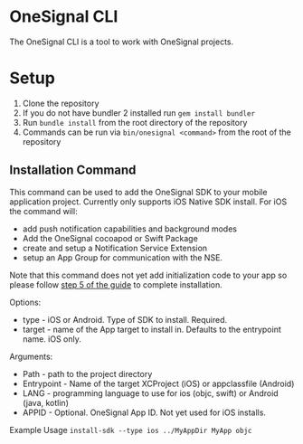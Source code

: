 # OneSignal CLI

The OneSignal CLI is a tool to work with OneSignal projects.

# Setup
1. Clone the repository
2. If you do not have bundler 2 installed run `gem install bundler`
3. Run `bundle install` from the root directory of the repository
4. Commands can be run via `bin/onesignal <command>` from the root of the repository

## Installation Command
This command can be used to add the OneSignal SDK to your mobile application project.
Currently only supports iOS Native SDK install.
For iOS the command will: 
* add push notification capabilities and background modes
* Add the OneSignal cocoapod or Swift Package
* create and setup a Notification Service Extension
* setup an App Group for communication with the NSE.

Note that this command does not yet add initialization code to your app so please follow [step 5 of the guide](https://documentation.onesignal.com/docs/ios-sdk-setup#step-5---add-the-onesignal-initialization-code) to complete installation.

Options:
* type - iOS or Android. Type of SDK to install. Required.
* target - name of the App target to install in. Defaults to the entrypoint name. iOS only.

Arguments:
* Path - path to the project directory
* Entrypoint - Name of the target XCProject (iOS) or appclassfile (Android)
* LANG - programming language to use for ios (objc, swift) or Android (java, kotlin)
* APPID - Optional. OneSignal App ID. Not yet used for iOS installs.

Example Usage
`install-sdk --type ios ../MyAppDir MyApp objc`
